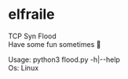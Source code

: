 # elfraile
TCP Syn Flood <br>
Have some fun sometimes 👻

Usage: python3 flood.py -h|--help <br>
Os: Linux
